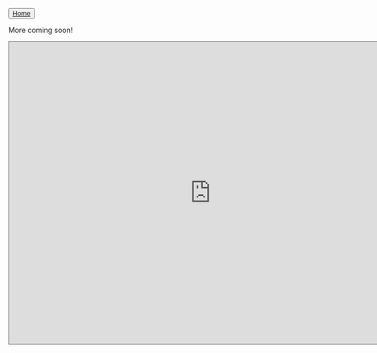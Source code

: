 <button type="button">[Home](index.md)</button>

More coming soon!

  <iframe src="https://calendar.google.com/calendar/embed?height=600&wkst=1&bgcolor=%23e3ffe3&ctz=America%2FVancouver&showNav=1&showTitle=1&showTabs=1&showCalendars=1&src=d2FybWhlYXJ0c2tlbG93bmFAZ21haWwuY29t&color=%23039BE5" style="border:solid 1px #777" width="800" height="600" frameborder="0" scrolling="no"></iframe>
 

